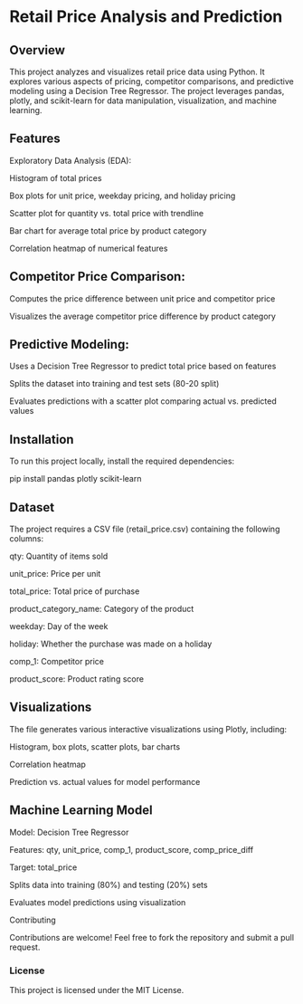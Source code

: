 # Retail Price Analysis and Prediction

## Overview

This project analyzes and visualizes retail price data using Python. It explores various aspects of pricing, competitor comparisons, and predictive modeling using a Decision Tree Regressor. The project leverages pandas, plotly, and scikit-learn for data manipulation, visualization, and machine learning.

## Features

Exploratory Data Analysis (EDA):

Histogram of total prices

Box plots for unit price, weekday pricing, and holiday pricing

Scatter plot for quantity vs. total price with trendline

Bar chart for average total price by product category

Correlation heatmap of numerical features

## Competitor Price Comparison:

Computes the price difference between unit price and competitor price

Visualizes the average competitor price difference by product category

## Predictive Modeling:

Uses a Decision Tree Regressor to predict total price based on features

Splits the dataset into training and test sets (80-20 split)

Evaluates predictions with a scatter plot comparing actual vs. predicted values

## Installation

To run this project locally, install the required dependencies:

pip install pandas plotly scikit-learn

## Dataset

The project requires a CSV file (retail_price.csv) containing the following columns:

qty: Quantity of items sold

unit_price: Price per unit

total_price: Total price of purchase

product_category_name: Category of the product

weekday: Day of the week

holiday: Whether the purchase was made on a holiday

comp_1: Competitor price

product_score: Product rating score

## Visualizations

The file generates various interactive visualizations using Plotly, including:

Histogram, box plots, scatter plots, bar charts

Correlation heatmap

Prediction vs. actual values for model performance

## Machine Learning Model

Model: Decision Tree Regressor

Features: qty, unit_price, comp_1, product_score, comp_price_diff

Target: total_price

Splits data into training (80%) and testing (20%) sets

Evaluates model predictions using visualization

Contributing

Contributions are welcome! Feel free to fork the repository and submit a pull request.

### License

This project is licensed under the MIT License.
